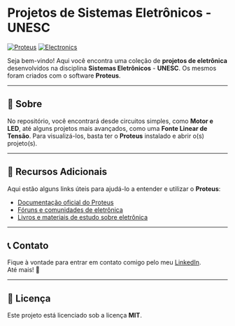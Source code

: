 # Projetos de Sistemas Eletrônicos - UNESC

[![Proteus](https://img.shields.io/badge/Proteus-FF5C00?style=for-the-badge&logo=python&logoColor=white)](https://www.labcenter.com/)
[![Electronics](https://img.shields.io/badge/Electronics-FF5733?style=for-the-badge&logo=electronics&logoColor=white)](https://www.electronics-tutorials.ws/)

Seja bem-vindo! Aqui você encontra uma coleção de **projetos de eletrônica** desenvolvidos na disciplina **Sistemas Eletrônicos** - **UNESC**. Os mesmos foram criados com o software **Proteus**.

---

## 📌 Sobre

No repositório, você encontrará desde circuitos simples, como **Motor e LED**, até alguns projetos mais avançados, como uma **Fonte Linear de Tensão**. Para visualizá-los, basta ter o **Proteus** instalado e abrir o(s) projeto(s).

---

## 🔗 Recursos Adicionais

Aqui estão alguns links úteis para ajudá-lo a entender e utilizar o **Proteus**:

- [Documentação oficial do Proteus](https://www.labcenter.com/)
- [Fóruns e comunidades de eletrônica](https://www.electro-tech-online.com/)
- [Livros e materiais de estudo sobre eletrônica](https://www.electronics-tutorials.ws/)

---

## 📞 Contato

Fique à vontade para entrar em contato comigo pelo meu [LinkedIn](https://www.linkedin.com/in/cmiguelwm/).  
Até mais! 👋

---

## 📄 Licença

Este projeto está licenciado sob a licença **MIT**.
